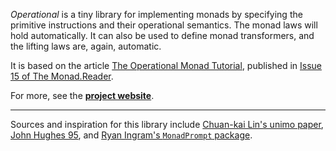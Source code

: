 *Operational* is a tiny library for implementing monads by specifying the primitive instructions and their operational semantics. The monad laws will hold automatically. It can also be used to define monad transformers, and the lifting laws are, again, automatic.

It is based on the article [The Operational Monad Tutorial][tutorial], published in [Issue 15 of The Monad.Reader][reader].

For more, see the **[project website]**.

  [project website]: http://haskell.org/haskellwiki/Operational

----

Sources and inspiration for this library include [Chuan-kai Lin's unimo paper][unimo], [John Hughes 95][hughes], and [Ryan Ingram's `MonadPrompt` package][prompt].

  [reader]: http://themonadreader.wordpress.com/2010/01/26/issue-15/
  [tutorial]: http://apfelmus.nfshost.com/articles/operational-monad.html
  [unimo]: http://web.cecs.pdx.edu/~cklin/papers/unimo-143.pdf "Chuan-kai Lin. Programming Monads Operationally with Unimo."
  [hughes]: http://citeseer.ist.psu.edu/hughes95design.html "John Hughes. The Design of a Pretty-printing Library."
  [prompt]: http://hackage.haskell.org/package/MonadPrompt "Ryan Ingram's Monad Prompt Package."

